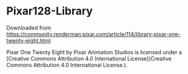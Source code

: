 # Pixar128-Library

Downloaded from https://community.renderman.pixar.com/article/114/library-pixar-one-twenty-eight.html

Pixar One Twenty Eight by Pixar Animation Studios is licensed under a [Creative Commons Attribution 4.0 International License](Creative Commons Attribution 4.0 International License.).


